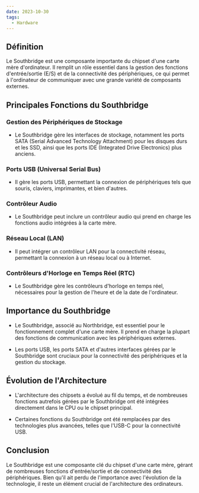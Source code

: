 ```yaml
---
date: 2023-10-30
tags:
  - Hardware
---
```


## Définition
Le Southbridge est une composante importante du chipset d'une carte mère d'ordinateur. Il remplit un rôle essentiel dans la gestion des fonctions d'entrée/sortie (E/S) et de la connectivité des périphériques, ce qui permet à l'ordinateur de communiquer avec une grande variété de composants externes.

## Principales Fonctions du Southbridge

### Gestion des Périphériques de Stockage
- Le Southbridge gère les interfaces de stockage, notamment les ports SATA (Serial Advanced Technology Attachment) pour les disques durs et les SSD, ainsi que les ports IDE (Integrated Drive Electronics) plus anciens.

### Ports USB (Universal Serial Bus)
- Il gère les ports USB, permettant la connexion de périphériques tels que souris, claviers, imprimantes, et bien d'autres.

### Contrôleur Audio
- Le Southbridge peut inclure un contrôleur audio qui prend en charge les fonctions audio intégrées à la carte mère.

### Réseau Local (LAN)
- Il peut intégrer un contrôleur LAN pour la connectivité réseau, permettant la connexion à un réseau local ou à Internet.

### Contrôleurs d'Horloge en Temps Réel (RTC)
- Le Southbridge gère les contrôleurs d'horloge en temps réel, nécessaires pour la gestion de l'heure et de la date de l'ordinateur.

## Importance du Southbridge
- Le Southbridge, associé au Northbridge, est essentiel pour le fonctionnement complet d'une carte mère. Il prend en charge la plupart des fonctions de communication avec les périphériques externes.

- Les ports USB, les ports SATA et d'autres interfaces gérées par le Southbridge sont cruciaux pour la connectivité des périphériques et la gestion du stockage.

## Évolution de l'Architecture
- L'architecture des chipsets a évolué au fil du temps, et de nombreuses fonctions autrefois gérées par le Southbridge ont été intégrées directement dans le CPU ou le chipset principal.

- Certaines fonctions du Southbridge ont été remplacées par des technologies plus avancées, telles que l'USB-C pour la connectivité USB.

## Conclusion
Le Southbridge est une composante clé du chipset d'une carte mère, gérant de nombreuses fonctions d'entrée/sortie et de connectivité des périphériques. Bien qu'il ait perdu de l'importance avec l'évolution de la technologie, il reste un élément crucial de l'architecture des ordinateurs.